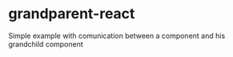 # grandparent-react
Simple example with comunication between a component and his grandchild component
